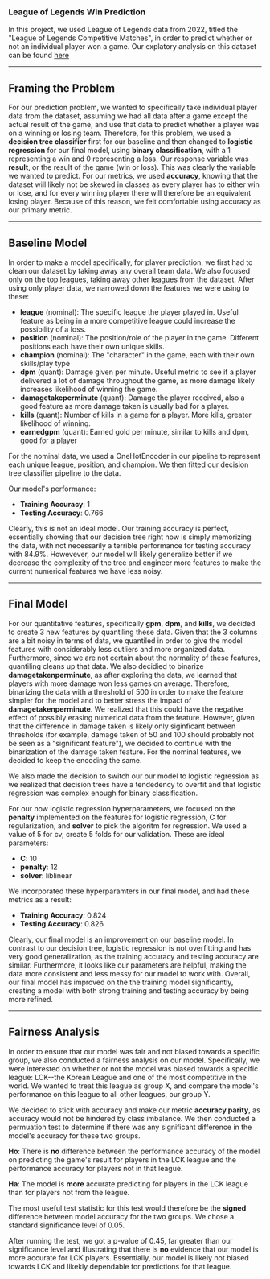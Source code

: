 ### League of Legends Win Prediction
In this project, we used League of Legends data from 2022, titled the "League of Legends Competitive Matches", in order to predict whether or not an individual player won a game. Our explatory analysis on this dataset can be found [here](https://ojas6987.github.io)

---

## Framing the Problem ##
For our prediction problem, we wanted to specifically take individual player data from the dataset, assuming we had all data after a game except the actual result of the game, and use that data to predict whether a player was on a winning or losing team. Therefore, for this problem, we used a **decision tree classifier**  first for our baseline and then changed to **logistic regression** for our final model, using **binary classification**, with a 1 representing a win and 0 representing a loss. Our response variable was **result**, or the result of the game (win or loss). This was clearly the variable we wanted to predict. For our metrics, we used **accuracy**, knowing that the dataset will likely not be skewed in classes as every player has to either win or lose, and for every winning player there will therefore be an equivalent losing player. Because of this reason, we felt comfortable using accuracy as our primary metric.

---

## Baseline Model ##
In order to make a model specifically, for player prediction, we first had to clean our dataset by taking away any overall team data. We also focused only on the top leagues, taking away other leagues from the dataset. After using only player data, we narrowed down the features we were using to these: 
- **league** (nominal): The specific league the player played in. Useful feature as being in a more competitive league could increase the possibility of a loss.
- **position** (nominal): The position/role of the player in the game. Different positions each have their own unique skills. 
- **champion** (nominal): The "character" in the game, each with their own skills/play type
- **dpm** (quant): Damage given per minute. Useful metric to see if a player delivered a lot of damage throughout the game, as more damage likely increases likelihood of winning the game.
- **damagetakeperminute** (quant): Damage the player received, also a good feature as more damage taken is usually bad for a player.
- **kills** (quant): Number of kills in a game for a player. More kills, greater likelihood of winning.
- **earnedgpm** (quant): Earned gold per minute, similar to kills and dpm, good for a player


For the nominal data, we used a OneHotEncoder in our pipeline to represent each unique league, position, and champion. We then fitted our decision tree classifier pipeline to the data.

Our model's performance:
- **Training Accuracy**: 1
- **Testing Accuracy**: 0.766

Clearly, this is not an ideal model. Our training accuracy is perfect, essentially showing that our decision tree right now is simply memorizing the data, with not necessarily a terrible performance for testing accuracy with 84.9%. Howevever, our model will likely generalize better if we decrease the complexity of the tree and engineer more features to make the current numerical features we have less noisy. 

---

## Final Model ##
For our quantitative features, specifically **gpm**, **dpm**, and **kills**, we decided to create 3 new features by quantiling these data. Given that the 3 columns are a bit noisy in terms of data, we quantiled in order to give the model features with considerably less outliers and more organized data. Furthermore, since we are not certain about the normality of these features, quantiling cleans up that data. We also decidied to binarize **damagetakenperminute**, as after exploring the data, we learned that players with more damage won less games on average. Therefore, binarizing the data with a threshold of 500 in order to make the feature simpler for the model and to better stress the impact of **damagetakenperminute**. We realized that this could have the negative effect of possibly erasing numerical data from the feature. However, given that the difference in damage taken is likely only siginficant between thresholds (for example, damage taken of 50 and 100 should probably not be seen as a "significant feature"), we decided to continue with the binarization of the damage taken feature. For the nominal features, we decided to keep the encoding the same.

We also made the decision to switch our our model to logistic regression as we realized that decision trees have a tendedency to overfit and that logistic regression was complex enough for binary classification.

For our now logistic regression hyperparameters, we focused on the **penalty** implemented on the features for logistic regression, **C** for regularization, and **solver** to pick the algoritm for regression. We used a value of 5 for cv, create 5 folds for our validation. These are ideal parameters:
- **C**: 10
- **penalty**: 12
- **solver**: liblinear

We incorporated these hyperparamters in our final model, and had these metrics as a result: 

- **Training Accuracy**: 0.824
- **Testing Accuracy**: 0.826

Clearly, our final model is an improvement on our baseline model. In contrast to our decision tree, logistic regression is not overfitting and has very good generalization, as the training accuracy and testing accuracy are similar. Furthermore, it looks like our parameters are helpful, making the data more consistent and less messy for our model to work with. Overall, our final model has improved on the the training model significantly, creating a model with both strong training and testing accuracy by being more refined. 

---

## Fairness Analysis ##
In order to ensure that our model was fair and not biased towards a specific group, we also conducted a fairness analysis on our model. Specifically, we were interested on whether or not the model was biased towards a specific league: LCK--the Korean League and one of the most competitive in the world. We wanted to treat this league as group X, and compare the model's performance on this league to all other leagues, our group Y.

We decided to stick with accuracy and make our metric **accuracy parity**, as accuracy would not be hindered by class imbalance. We then conducted a permuation test to determine if there was any significant difference in the model's accuracy for these two groups. 

**Ho**: There is **no** difference between the performance accuracy of the model on predicting the game's result for players in the LCK league and the performance accuracy for players not in that league.

**Ha**: The model is **more** accurate predicting for players in the LCK league than for players not from the league. 

The most useful test statistic for this test would therefore be the **signed** difference between model accuracy for the two groups. We chose a standard significance level of 0.05. 

After running the test, we got a p-value  of 0.45, far greater than our significance level and illustrating that there is **no** evidence that our model is more accurate for LCK players. Essentially, our model is likely not biased towards LCK and likekly dependable for predictions for that league. 
 
